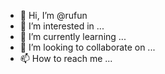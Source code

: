 - 👋 Hi, I’m @rufun
- 👀 I’m interested in ...
- 🌱 I’m currently learning ...
- 💞️ I’m looking to collaborate on ...
- 📫 How to reach me ...

<!---
rufun/rufun is a ✨ special ✨ repository because its `README.md` (this file) appears on your GitHub profile.
You can click the Preview link to take a look at your changes.
--->
